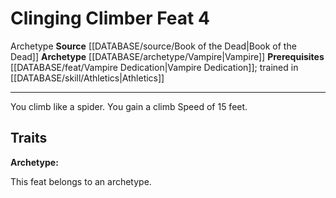﻿---
feat: Clinging Climber
id: '3546'
level: '4'
name: Clinging Climber
prerequisite: '[[DATABASE/feat/Vampire Dedication|Vampire Dedication]]'
rarity: Common
source: '[[DATABASE/source/Book of the Dead|Book of the Dead]]'
trait:
- '[[DATABASE/trait/Archetype|Archetype]]'
type: Feat

---
# Clinging Climber <span class="item-type">Feat 4</span>

<span class="item-trait">Archetype</span>
**Source** [[DATABASE/source/Book of the Dead|Book of the Dead]]
**Archetype** [[DATABASE/archetype/Vampire|Vampire]]
**Prerequisites** [[DATABASE/feat/Vampire Dedication|Vampire Dedication]]; trained in [[DATABASE/skill/Athletics|Athletics]]

---
You climb like a spider. You gain a climb Speed of 15 feet.

## Traits

**Archetype:**

This feat belongs to an archetype.